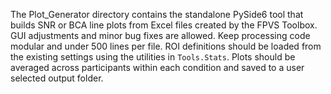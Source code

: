 The Plot_Generator directory contains the standalone PySide6 tool that builds SNR
or BCA line plots from Excel files created by the FPVS Toolbox. GUI adjustments
and minor bug fixes are allowed. Keep processing code modular and under 500 lines
per file. ROI definitions should be loaded from the existing settings using the
utilities in `Tools.Stats`. Plots should be averaged across participants within
each condition and saved to a user selected output folder.
